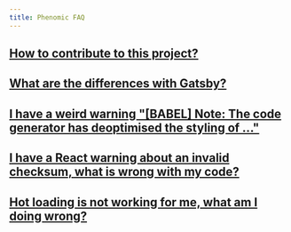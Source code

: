 ```yaml
---
title: Phenomic FAQ
---
```


## [How to contribute to this project?](/contributing/)

## [What are the differences with Gatsby?](gatsby/)

## [I have a weird warning "[BABEL] Note: The code generator has deoptimised the styling of ..."](babel/)

## [I have a React warning about an invalid checksum, what is wrong with my code?](react/)

## [Hot loading is not working for me, what am I doing wrong?](hot-loading/)
